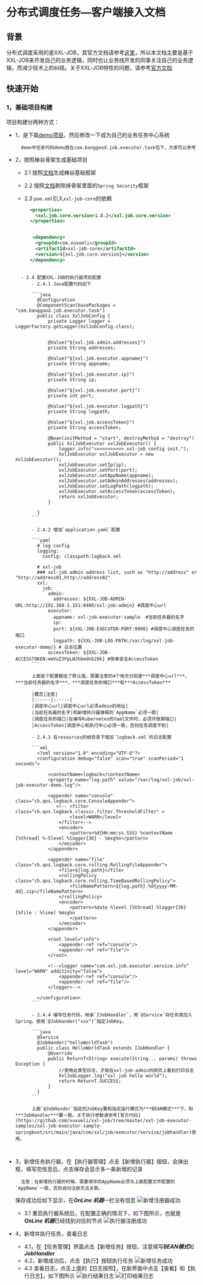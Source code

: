 # 分布式调度任务—客户端接入文档

## 背景
分布式调度采用的是XXL-JOB，其官方文档请参考[这里](http://www.xuxueli.com/xxl-job/#/)，所以本文档主要是基于XXL-JOB来开发自己的业务逻辑，同时也让业务线开发的同事关注自己的业务逻辑，而减少技术上的纠结。关于XXL-JOB特性的问题，请参考[官方文档](http://www.xuxueli.com/xxl-job/#/?id=_11-%e6%a6%82%e8%bf%b0)

## 快速开始

### 1，基础项目构建
项目构建分两种方式：
- 1，是下载[demo项目](http://192.168.1.122:3000/architecture/distributed-job/src/develop/bg-job-executor-demo)，然后修改一下成为自己的业务任务中心系统
        
        demo中任务代码demo放在com.banggood.job.executor.task包下，大家可以参考
        
- 2，按照棒谷骨架生成基础项目
  - 2.1 按照[文档](http://192.168.1.122:3000/architecture/Wiki/src/master/maven-archetype/maven-archetype-create-project.md)生成棒谷基础框架
  - 2.2 按照[文档](http://192.168.1.122:3000/architecture/Wiki/src/master/security-clear.md)剔除掉骨架里面的`Spring Security`框架
  - 2.3 `pom.xml`引入`xxl-job-core`的依赖
  
    ```xml
      <properties>
        <xxl.job.core.version>1.8.2</xxl.job.core.version>
      </properties>
    
  
       <dependency>
        <groupId>com.xuxueli</groupId>
        <artifactId>xxl-job-core</artifactId>
        <version>${xxl.job.core.version}</version>
      </dependency>
  ```
    
    - 2.4 配置XXL-JOB的执行器项目配置
        - 2.4.1 Java配置代码如下
        
        ```java
          @Configuration
          @ComponentScan(basePackages = "com.banggood.job.executor.task")
          public class XxlJobConfig {
              private Logger logger = LoggerFactory.getLogger(XxlJobConfig.class);
          
          
              @Value("${xxl.job.admin.addresses}")
              private String addresses;
          
              @Value("${xxl.job.executor.appname}")
              private String appname;
          
              @Value("${xxl.job.executor.ip}")
              private String ip;
          
              @Value("${xxl.job.executor.port}")
              private int port;
          
              @Value("${xxl.job.executor.logpath}")
              private String logpath;
          
              @Value("${xxl.job.accessToken}")
              private String accessToken;
          
              @Bean(initMethod = "start", destroyMethod = "destroy")
              public XxlJobExecutor xxlJobExecutor() {
                  logger.info(">>>>>>>>>>> xxl-job config init.");
                  XxlJobExecutor xxlJobExecutor = new XxlJobExecutor();
                  xxlJobExecutor.setIp(ip);
                  xxlJobExecutor.setPort(port);
                  xxlJobExecutor.setAppName(appname);
                  xxlJobExecutor.setAdminAddresses(addresses);
                  xxlJobExecutor.setLogPath(logpath);
                  xxlJobExecutor.setAccessToken(accessToken);
                  return xxlJobExecutor;
              }
          
          }
        ```
        
        - 2.4.2 增加`application.yaml`配置
        
        ```yaml
          # log config
          logging:
            config: classpath:logback.xml
          
          # xxl-job
          ### xxl-job admin address list, such as "http://address" or "http://address01,http://address02"
          xxl:
            job:
              admin:
                addresses: ${XXL-JOB-ADMIN-URL:http://192.168.1.151:8480/xxl-job-admin} #调度中心url
              executor:
                appname: xxl-job-executor-sample  #当前任务器的名字
                ip:
                port: ${XXL-JOB-EXECUTOR-PORT:9998} #调度中心调度任务的端口
                logpath: ${XXL-JOB-LOG-PATH:/var/log/xxl-job-executor-demo/} # 日志位置
              accessToken: ${XXL-JOB-ACCESSTOKEN:emVuZ3FpLWJhbmdnb29k} #简单安全AccessToken
        ```
        
        上面各个配置都给了默认值，需要注意的4个地方分别是***调度中心url***、***当前任务器的名字***、***调度任务的端口***和***AccessToken***
        
        |概念|注意|
        |:-----|:-----|
        |调度中心url|调度中心url必须admin的地址|
        |当前任务器的名字|和新增执行器弹框的`AppName`必须一致|
        |调度任务的端口|在编写Kubernetes的Yaml文件时，必须开放期端口|
        |AccessToken|调度中心和执行中心必须一致，否则任务调度不到|
        
        - 2.4.3 在resources的根目录下增加`logback.xml`的日志配置
        
        ```xml
          <?xml version="1.0" encoding="UTF-8"?>
          <configuration debug="false" scan="true" scanPeriod="1 seconds">
          
              <contextName>logback</contextName>
              <property name="log.path" value="/var/log/xxl-job/xxl-job-executor-demo.log"/>
          
              <appender name="console" class="ch.qos.logback.core.ConsoleAppender">
                 <!-- <filter class="ch.qos.logback.classic.filter.ThresholdFilter" >
                      <level>WARN</level>
                  </filter>-->
                  <encoder>
                      <pattern>%d{HH:mm:ss.SSS} %contextName [%thread] %-5level %logger{36} - %msg%n</pattern>
                  </encoder>
              </appender>
          
              <appender name="file" class="ch.qos.logback.core.rolling.RollingFileAppender">
                  <file>${log.path}</file>
                  <rollingPolicy class="ch.qos.logback.core.rolling.TimeBasedRollingPolicy">
                      <fileNamePattern>${log.path}.%d{yyyy-MM-dd}.zip</fileNamePattern>
                  </rollingPolicy>
                  <encoder>
                      <pattern>%date %level [%thread] %logger{36} [%file : %line] %msg%n
                      </pattern>
                  </encoder>
              </appender>
          
              <root level="info">
                  <appender-ref ref="console"/>
                  <appender-ref ref="file"/>
              </root>
          
              <!--<logger name="com.xxl.job.executor.service.info" level="WARN" additivity="false">
                  <appender-ref ref="console"/>
                  <appender-ref ref="file"/>
              </logger>-->
          
          </configuration>
        ```
        
        - 2.4.4 编写任务代码，继承`IJobHandler`，用`@Service`将任务类加入Spring，使用`@JobHander("xxx")`指定JobKey。
        
        ```java
          @Service
          @JobHander("helloWorldTask")
          public class HelloWorldTask extends IJobHandler {
              @Override
              public ReturnT<String> execute(String... params) throws Exception {
                  //使用此类型日志，才能在xxl-job-admin的网页上看到打印日志
                  XxlJobLogger.log("xxl job hello world");
                  return ReturnT.SUCCESS;
              }
          }
        ```
        
        上面`@JobHander`指定的JobKey要和指定运行模式为***BEAN模式***下，和***JobHandler***要一致。关于执行参数请参考[官方代码](https://github.com/xuxueli/xxl-job/tree/master/xxl-job-executor-samples/xxl-job-executor-sample-springboot/src/main/java/com/xxl/job/executor/service/jobhandler)使用。
        
        
- 3，新增任务执行器，在【执行器管理】点击【新增执行器】按钮，会弹出框，填写完信息后，点击保存会显示多一条新增的记录
    
        注意：在新增执行器的时候，需要填写的AppName必须与上面配置文件配置的`AppName`一致，否则自动注册无法关联。
    
    保存成功后如下显示，在***OnLine 机器***一栏没有信息
    ![新增注册器成功](res/task-no-machine.png)
    
    - 3.1 重启执行器系统后，在配置正确的情况下，如下图所示，也就是***OnLine 机器***已经找到对应的节点
        ![执行器注册成功](res/task-machine.png)
        
- 4，新增并执行任务，查看日志
    - 4.1，在【任务管理】界面点击【新增任务】按钮，注意填写***BEAN模式***和***JobHandler***
    - 4.2，新增成功后，点击【执行】按钮执行任务
    ![新增任务成功](res/add-task-success.png)
    - 4.3 查看日志，点击上面的【日志按照】，在新界面中点击【查看】和【执行日志】，如下图所示
    ![执行结果日志](res/logs.png)
    ![打印结果日志](res/full-logs.png)